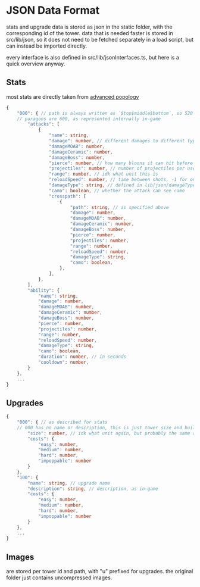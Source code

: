 # JSON Data Format

stats and upgrade data is stored as json in the static folder, with the corresponding id of the tower.
data that is needed faster is stored in src/lib/json, so it does not need to be fetched separately in a load script, but can instead be imported directly.

every interface is also defined in src/lib/jsonInterfaces.ts, but here is a quick overview anyway.

## Stats

most stats are directly taken from [advanced popology](https://www.reddit.com/r/btd6/comments/atomg3/advanced_popology_vol_1_primary_towers/)

[//]: # (todo: update stats to newer version, find better source than adv. popology, it's maybe outdated)

```ts
{
    "000": { // path is always written as `$top$middle$bottom`, so 520 is 5 upgrades top, 2 upgrades middle, none bottom
    // paragons are 600, as represented internally in-game
        "attacks": [
            {
                "name": string,
                "damage": number, // different damages to different types
                "damageMOAB": number,
                "damageCeramic": number,
                "damageBoss": number,
                "pierce": number, // how many bloons it can hit before the projectile disappears
                "projectiles": number, // number of projectiles per use
                "range": number, // idk what unit this is
                "reloadSpeed": number, // time between shots, -1 for once (shows as infinity)
                "damageType": string, // defined in lib/json/damageTypes.json
                "camo": boolean, // whether the attack can see camo
                "crosspath": [
                    {
                        "path": string, // as specified above
                        "damage": number,
                        "damageMOAB": number,
                        "damageCeramic": number,
                        "damageBoss": number,
                        "pierce": number,
                        "projectiles": number,
                        "range": number,
                        "reloadSpeed": number,
                        "damageType": string,
                        "camo": boolean,
                    },
                ],
            },
        ],
        "ability": {
            "name": string,
            "damage": number,
            "damageMOAB": number,
            "damageCeramic": number,
            "damageBoss": number,
            "pierce": number,
            "projectiles": number,
            "range": number,
            "reloadSpeed": number,
            "damageType": string,
            "camo": boolean,
            "duration": number, // in seconds
            "cooldown": number,
        }
    },
    ...
}
```

## Upgrades

```ts
{
    "000": { // as described for stats
    // 000 has no name or description, this is just tower size and build cost
        "size": number, // idk what unit again, but probably the same as range
        "costs": {
            "easy": number,
            "medium": number,
            "hard": number,
            "impoppable": number
        }
    },
    "100": {
        "name": string, // upgrade name
        "description": string, // description, as in-game
        "costs": {
            "easy": number,
            "medium": number,
            "hard": number,
            "impoppable": number
        }
    },
    ...
}
```

## Images

are stored per tower id and path, with "u" prefixed for upgrades. the original folder just contains uncompressed images.
